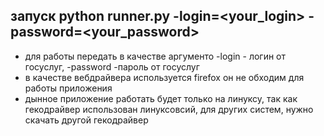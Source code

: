 ## запуск python runner.py -login=<your_login> -password=<your_password>

- для работы передать в качестве аргументо -login - логин от госуслуг, -password -пароль от госуслуг
- в качестве вебдрайвера используется firefox он не обходим для работы приложения
- дынное приложение работать будет только на линуксу, так как гекодрайвер использован линуксовсий, для других систем, нужно скачать другой гекодрайвер
